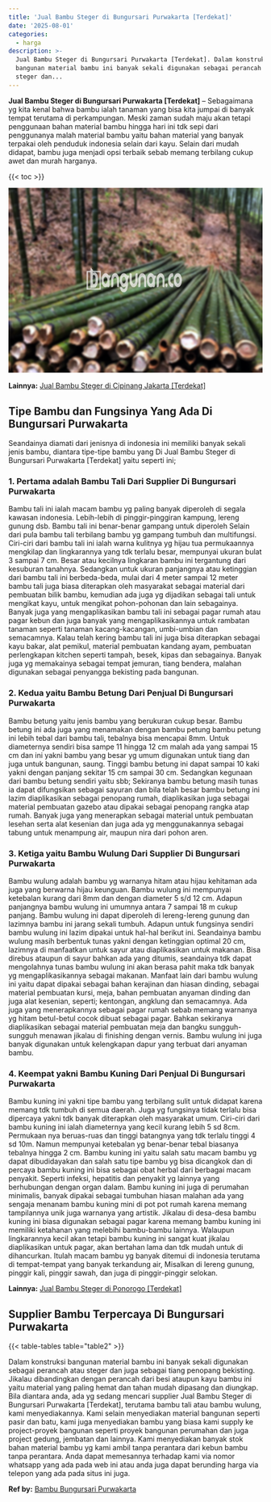 ```yaml
---
title: 'Jual Bambu Steger di Bungursari Purwakarta [Terdekat]'
date: '2025-08-01'
categories:
  - harga
description: >-
  Jual Bambu Steger di Bungursari Purwakarta [Terdekat]. Dalam konstruksi
  bangunan material bambu ini banyak sekali digunakan sebagai perancah atau
  steger dan...
---
```


**Jual Bambu Steger di Bungursari Purwakarta \[Terdekat\]** – Sebagaimana yg kita kenal bahwa bambu ialah tanaman yang bisa kita jumpai di banyak tempat terutama di perkampungan. Meski zaman sudah maju akan tetapi penggunaan bahan material bambu hingga hari ini tdk sepi dari penggunanya malah material bambu yaitu bahan material yang banyak terpakai oleh penduduk indonesia selain dari kayu. Selain dari mudah didapat, bambu juga menjadi opsi terbaik sebab memang terbilang cukup awet dan murah harganya.

{{< toc >}}

![Jual Bambu Steger di Bungursari Purwakarta [Terdekat]](/images/jual-bambu-tali-07.png)

**Lainnya:** [Jual Bambu Steger di Cipinang Jakarta \[Terdekat\]](https://bambu.bangunan.co/jual-bambu-steger-di-cipinang-jakarta-terdekat/)

## Tipe Bambu dan Fungsinya Yang Ada Di Bungursari Purwakarta

Seandainya diamati dari jenisnya di indonesia ini memiliki banyak sekali jenis bambu, diantara tipe-tipe bambu yang Di Jual Bambu Steger di Bungursari Purwakarta \[Terdekat\] yaitu seperti ini;

### 1\. Pertama adalah Bambu Tali Dari Supplier Di Bungursari Purwakarta

Bambu tali ini ialah macam bambu yg paling banyak diperoleh di segala kawasan indonesia. Lebih-lebih di pinggir-pinggiran kampung, lereng gunung dsb. Bambu tali ini benar-benar gampang untuk diperoleh Selain dari pula bambu tali terbilang bambu yg gampang tumbuh dan multifungsi. Ciri-ciri dari bambu tali ini ialah warna kulitnya yg hijau tua permukaannya mengkilap dan lingkarannya yang tdk terlalu besar, mempunyai ukuran bulat 3 sampai 7 cm. Besar atau kecilnya lingkaran bambu ini tergantung dari kesuburan tanahnya. Sedangkan untuk ukuran panjangnya atau ketinggian dari bambu tali ini berbeda-beda, mulai dari 4 meter sampai 12 meter bambu tali juga biasa diterapkan oleh masyarakat sebagai material dari pembuatan bilik bambu, kemudian ada juga yg dijadikan sebagai tali untuk mengikat kayu, untuk mengikat pohon-pohonan dan lain sebagainya. Banyak juga yang mengaplikasikan bambu tali ini sebagai pagar rumah atau pagar kebun dan juga banyak yang mengaplikasikannya untuk rambatan tanaman seperti tanaman kacang-kacangan, umbi-umbian dan semacamnya. Kalau telah kering bambu tali ini juga bisa diterapkan sebagai kayu bakar, alat pemikul, material pembuatan kandang ayam, pembuatan perlengkapan kitchen seperti tampah, besek, kipas dan sebagainya. Banyak juga yg memakainya sebagai tempat jemuran, tiang bendera, malahan digunakan sebagai penyangga bekisting pada bangunan.

### 2\. Kedua yaitu Bambu Betung Dari Penjual Di Bungursari Purwakarta

Bambu betung yaitu jenis bambu yang berukuran cukup besar. Bambu betung ini ada juga yang menamakan dengan bambu petung bambu petung ini lebih tebal dari bambu tali, tebalnya bisa mencapai 8mm. Untuk diameternya sendiri bisa sampe 11 hingga 12 cm malah ada yang sampai 15 cm dan ini yakni bambu yang besar yg umum digunakan untuk tiang dan juga untuk bangunan, saung. Tinggi bambu betung ini dapat sampai 10 kaki yakni dengan panjang sekitar 15 cm sampai 30 cm. Sedangkan kegunaan dari bambu betung sendiri yaitu sbb; Sekiranya bambu betung masih tunas ia dapat difungsikan sebagai sayuran dan bila telah besar bambu betung ini lazim diaplikasikan sebagai penopang rumah, diaplikasikan juga sebagai material pembuatan gazebo atau dipakai sebagai penopang rangka atap rumah. Banyak juga yang menerapkan sebagai material untuk pembuatan lesehan serta alat kesenian dan juga ada yg menggunakannya sebagai tabung untuk menampung air, maupun nira dari pohon aren.

### 3\. Ketiga yaitu Bambu Wulung Dari Supplier Di Bungursari Purwakarta

Bambu wulung adalah bambu yg warnanya hitam atau hijau kehitaman ada juga yang berwarna hijau keunguan. Bambu wulung ini mempunyai ketebalan kurang dari 8mm dan dengan diameter 5 s/d 12 cm. Adapun panjangnya bambu wulung ini umumnya antara 7 sampai 18 m cukup panjang. Bambu wulung ini dapat diperoleh di lereng-lereng gunung dan lazimnya bambu ini jarang sekali tumbuh. Adapun untuk fungsinya sendiri bambu wulung ini lazim dipakai untuk hal-hal berikut ini. Seandainya bambu wulung masih berbentuk tunas yakni dengan ketinggian optimal 20 cm, lazimnya di manfaatkan untuk sayur atau diaplikasikan untuk makanan. Bisa direbus ataupun di sayur bahkan ada yang ditumis, seandainya tdk dapat mengolahnya tunas bambu wulung ini akan berasa pahit maka tdk banyak yg mengaplikasikannya sebagai makanan. Manfaat lain dari bambu wulung ini yaitu dapat dipakai sebagai bahan kerajinan dan hiasan dinding, sebagai material pembuatan kursi, meja, bahan pembuatan anyaman dinding dan juga alat kesenian, seperti; kentongan, angklung dan semacamnya. Ada juga yang menerapkannya sebagai pagar rumah sebab memang warnanya yg hitam betul-betul cocok dibuat sebagai pagar. Bahkan sekiranya diaplikasikan sebagai material pembuatan meja dan bangku sungguh-sungguh menawan jikalau di finishing dengan vernis. Bambu wulung ini juga banyak digunakan untuk kelengkapan dapur yang terbuat dari anyaman bambu.

### 4\. Keempat yakni Bambu Kuning Dari Penjual Di Bungursari Purwakarta

Bambu kuning ini yakni tipe bambu yang terbilang sulit untuk didapat karena memang tdk tumbuh di semua daerah. Juga yg fungsinya tidak terlalu bisa dipercaya yakni tdk banyak diterapkan oleh masyarakat umum. Ciri-ciri dari bambu kuning ini ialah diameternya yang kecil kurang lebih 5 sd 8cm. Permukaan nya beruas-ruas dan tinggi batangnya yang tdk terlalu tinggi 4 sd 10m. Namun mempunyai ketebalan yg benar-benar tebal biasanya tebalnya hingga 2 cm. Bambu kuning ini yaitu salah satu macam bambu yg dapat dibudidayakan dan salah satu tipe bambu yg bisa dicangkok dan di percaya bambu kuning ini bisa sebagai obat herbal dari berbagai macam penyakit. Seperti infeksi, hepatitis dan penyakit yg lainnya yang berhubungan dengan organ dalam. Bambu kuning ini juga di perumahan minimalis, banyak dipakai sebagai tumbuhan hiasan malahan ada yang sengaja menanam bambu kuning mini di pot pot rumah karena memang tampilannya unik juga warnanya yang artistik. Jikalau di desa-desa bambu kuning ini biasa digunakan sebagai pagar karena memang bambu kuning ini memiliki ketahanan yang melebihi bambu-bambu lainnya. Walaupun lingkarannya kecil akan tetapi bambu kuning ini sangat kuat jikalau diaplikasikan untuk pagar, akan bertahan lama dan tdk mudah untuk di dihancurkan. Itulah macam bambu yg banyak ditemui di indonesia terutama di tempat-tempat yang banyak terkandung air, Misalkan di lereng gunung, pinggir kali, pinggir sawah, dan juga di pinggir-pinggir selokan.

**Lainnya:** [Jual Bambu Steger di Ponorogo \[Terdekat\]](https://bambu.bangunan.co/jual-bambu-steger-di-ponorogo-terdekat/)

## Supplier Bambu Terpercaya Di Bungursari Purwakarta

{{< table-tables table="table2" >}}

Dalam konstruksi bangunan material bambu ini banyak sekali digunakan sebagai perancah atau steger dan juga sebagai tiang penopang bekisting. Jikalau dibandingkan dengan perancah dari besi ataupun kayu bambu ini yaitu material yang paling hemat dan tahan mudah dipasang dan diungkap. Bila diantara anda, ada yg sedang mencari supplier Jual Bambu Steger di Bungursari Purwakarta \[Terdekat\], terutama bambu tali atau bambu wulung, kami menyediakannya. Kami selain menyediakan material bangunan seperti pasir dan batu, kami juga menyediakan bambu yang biasa kami supply ke project-proyek bangunan seperti proyek bangunan perumahan dan juga project gedung, jembatan dan lainnya. Kami menyediakan banyak stok bahan material bambu yg kami ambil tanpa perantara dari kebun bambu tanpa perantara. Anda dapat memesannya terhadap kami via nomor whatsapp yang ada pada web ini atau anda juga dapat berunding harga via telepon yang ada pada situs ini juga.

**Ref by:** [Bambu Bungursari Purwakarta](https://id.wikipedia.org/wiki/Bambu)
